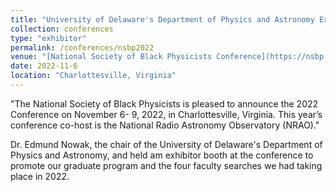 ```yaml
---
title: "University of Delaware's Department of Physics and Astronomy Exhibitor Booth"
collection: conferences
type: "exhibitor"
permalink: /conferences/nsbp2022
venue: "[National Society of Black Physicists Conference](https://nsbp.org/page/2022NSBPConferenceSummary)"
date: 2022-11-6
location: "Charlottesville, Virginia"
---
```


"The National Society of Black Physicists is pleased to announce the 2022 Conference on November 6- 9, 2022, in Charlottesville, Virginia.  This year’s conference co-host is the National Radio Astronomy Observatory (NRAO)."

Dr. Edmund Nowak, the chair of the University of Delaware's Department of Physics and Astronomy, and held am exhibitor booth at the conference to promote our graduate program and the four faculty searches we had taking place in 2022.